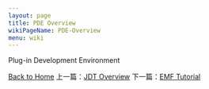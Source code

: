 ```yaml
---
layout: page
title: PDE Overview
wikiPageName: PDE-Overview
menu: wiki
---
```


Plug-in Development Environment 

[Back to Home]({{site.baseurl}}/eclipse.tutorial/wiki/index.html) 上一篇：[JDT Overview](http://ecsoya.github.io/eclipse.tutorial/wiki/JDT-Overview) 下一篇：[EMF Tutorial](http://ecsoya.github.io/eclipse.tutorial/wiki/EMF-Tutorial)
